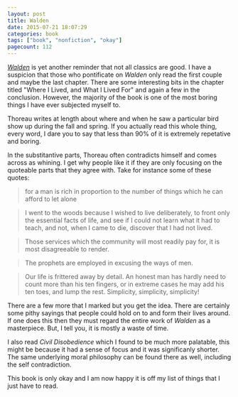 ```yaml
--- 
layout: post
title: Walden
date: 2015-07-21 18:07:29
categories: book
tags: ["book", "nonfiction", "okay"]
pagecount: 112
---
```


[*Walden*][walden-amazon] is yet another reminder that
not all classics are good. I have a suspicion that those
who pontificate on *Walden* only read the first couple
and maybe the last chapter. There are some interesting bits
in the chapter titled "Where I Lived, and What I Lived For"
and again a few in the conclusion. However, the majority
of the book is one of the most boring things I have ever
subjected myself to.

Thoreau writes at length
about where and when he saw a particular bird show up during
the fall and spring. If you actually read this whole thing,
every word, I dare you to say that less than 90% of it is extremely
repetative and boring.

In the substitantive parts, Thoreau often contradicts himself
and comes across as whining. I get why people like it if they
are only focusing on the quoteable parts that they agree with.
Take for instance some of these quotes:

> for a man is rich in proportion to the number of things which he can
> afford to let alone

<!-- -->
> I went to the woods because I wished to live deliberately, to front
> only the essential facts of life, and see if I could not learn
> what it had to teach, and not, when I came to die, discover
> that I had not lived.

<!-- -->
> Those services which the community will most readily pay for,
> it is most disagreeable to render.

<!-- -->
> The prophets are employed in excusing the ways of men.

<!-- -->
> Our life is frittered away by detail. An honest man has hardly
> need to count more than his ten fingers, or in extreme cases
> he may add his ten toes, and lump the rest. Simplicity,
> simplicity, simplicity!

There are a few more that I marked but you get the idea. There are
certainly some pithy sayings that people could hold on to and form
their lives around. If one does this then they must regard the entire
work of *Walden* as a masterpiece. But, I tell you, it is mostly a waste
of time.

I also read *Civil Disobedience* which I found to be much more palatable,
this might be because it had a sense of focus and it was significanly
shorter. The same underlying moral philosophy can be found there as well,
including the self contradiction.

This book is only okay and I am now happy it is off my list of
things that I just have to read.


[walden-amazon]:       http://amzn.com/B000FC2K7Y 

